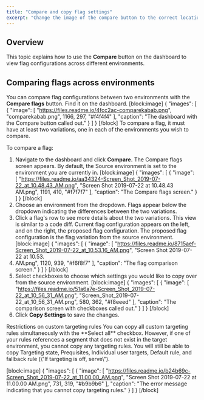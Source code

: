 ```yaml
---
title: "Compare and copy flag settings"
excerpt: "Change the image of the compare button to the correct location. It is now in the ellipsis menu to the right of the sorting filter."
---
```

## Overview
This topic explains how to use the **Compare** button on the dashboard to view flag configurations across different environments.
## Comparing flags across environments
You can compare flag configurations between two environments with the **Compare flags** button. Find it on the dashboard. 
[block:image]
{
  "images": [
    {
      "image": [
        "https://files.readme.io/4fcc2ac-comparekabab.png",
        "comparekabab.png",
        1166,
        297,
        "#f4f4f4"
      ],
      "caption": "The dashboard with the Compare button called out."
    }
  ]
}
[/block]
To compare a flag, it must have at least two variations, one in each of the environments you wish to compare. 

To compare a flag:

1. Navigate to the dashboard and click **Compare.** The Compare flags screen appears. By default, the Source environment is set to the environment you are currently in.
[block:image]
{
  "images": [
    {
      "image": [
        "https://files.readme.io/aa34324-Screen_Shot_2019-07-22_at_10.48.43_AM.png",
        "Screen Shot 2019-07-22 at 10.48.43 AM.png",
        1191,
        410,
        "#f7f7f7"
      ],
      "caption": "The Compare flags screen."
    }
  ]
}
[/block]
2. Choose an environment from the dropdown. Flags appear below the dropdown indicating the differences between the two variations. 
3. Click a flag's row to see more details about the two variations. This view is similar to a code diff. Current flag configuration appears on the left, and on the right, the proposed flag configuration. The proposed flag configuration is the flag variation from the source environment.
[block:image]
{
  "images": [
    {
      "image": [
        "https://files.readme.io/8715aef-Screen_Shot_2019-07-22_at_10.53.16_AM.png",
        "Screen Shot 2019-07-22 at 10.53.
1. AM.png",
        1120,
        939,
        "#f6f8f7"
      ],
      "caption": "The flag comparison screen."
    }
  ]
}
[/block]
4. Select checkboxes to choose which settings you would like to copy over from the source environment.
[block:image]
{
  "images": [
    {
      "image": [
        "https://files.readme.io/51a6a7e-Screen_Shot_2019-07-22_at_10_56_31_AM.png",
        "Screen_Shot_2019-07-22_at_10_56_31_AM.png",
        580,
        362,
        "#f8eeed"
      ],
      "caption": "The comparison screen with checkboxes called out."
    }
  ]
}
[/block]
5. Click **Copy Settings** to save the changes.
<Callout intent="alert">
 <CalloutTitle>Restrictions on custom targeting rules</CalloutTitle>
 <CalloutDescription>You can copy all custom targeting rules simultaneously with the **Select all** checkbox. 
However, if one of your rules references a segment that does not exist in the target environment, you cannot copy any targeting rules. You will still be able to copy Targeting state, Prequisites, Individual user targets, Default rule, and fallback rule (\"If targeting is off, serve\").</CalloutDescription>
</Callout>

[block:image]
{
  "images": [
    {
      "image": [
        "https://files.readme.io/b24b69c-Screen_Shot_2019-07-22_at_11.00.00_AM.png",
        "Screen Shot 2019-07-22 at 11.00.00 AM.png",
        731,
        319,
        "#b9b9b6"
      ],
      "caption": "The error message indicating that you cannot copy targeting rules."
    }
  ]
}
[/block]